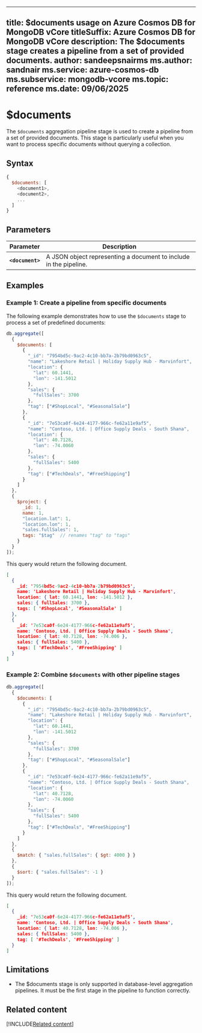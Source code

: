 
---
title: $documents usage on Azure Cosmos DB for MongoDB vCore
titleSuffix: Azure Cosmos DB for MongoDB vCore
description: The $documents stage creates a pipeline from a set of provided documents.
author: sandeepsnairms
ms.author: sandnair
ms.service: azure-cosmos-db
ms.subservice: mongodb-vcore
ms.topic: reference
ms.date: 09/06/2025
---

# $documents

The `$documents` aggregation pipeline stage is used to create a pipeline from a set of provided documents. This stage is particularly useful when you want to process specific documents without querying a collection.

## Syntax

```javascript
{
  $documents: [
    <document1>,
    <document2>,
    ...
  ]
}
```

## Parameters  

| Parameter | Description |
| --- | --- |
| **`<document>`** | A JSON object representing a document to include in the pipeline. |

## Examples

### Example 1: Create a pipeline from specific documents

The following example demonstrates how to use the `$documents` stage to process a set of predefined documents:

```javascript
db.aggregate([
  {
    $documents: [
      {
        "_id": "7954bd5c-9ac2-4c10-bb7a-2b79bd0963c5",
        "name": "Lakeshore Retail | Holiday Supply Hub - Marvinfort",
        "location": {
          "lat": 60.1441,
          "lon": -141.5012
        },
        "sales": {
          "fullSales": 3700
        },
        "tag": ["#ShopLocal", "#SeasonalSale"]
      },
      {
        "_id": "7e53ca0f-6e24-4177-966c-fe62a11e9af5",
        "name": "Contoso, Ltd. | Office Supply Deals - South Shana",
        "location": {
          "lat": 40.7128,
          "lon": -74.0060
        },
        "sales": {
          "fullSales": 5400
        },
        "tag": ["#TechDeals", "#FreeShipping"]
      }
    ]
  },
  {
    $project: {
      _id: 1,
      name: 1,
      "location.lat": 1,
      "location.lon": 1,
      "sales.fullSales": 1,
      tags: "$tag"  // renames "tag" to "tags"
    }
  }
]);
```

This query would return the following document.

```json
[
  {
    _id: '7954bd5c-9ac2-4c10-bb7a-2b79bd0963c5',
    name: 'Lakeshore Retail | Holiday Supply Hub - Marvinfort',
    location: { lat: 60.1441, lon: -141.5012 },
    sales: { fullSales: 3700 },
    tags: [ '#ShopLocal', '#SeasonalSale' ]
  },
  {
    _id: '7e53ca0f-6e24-4177-966c-fe62a11e9af5',
    name: 'Contoso, Ltd. | Office Supply Deals - South Shana',
    location: { lat: 40.7128, lon: -74.006 },
    sales: { fullSales: 5400 },
    tags: [ '#TechDeals', '#FreeShipping' ]
  }
]

```


### Example 2: Combine `$documents` with other pipeline stages

```javascript
db.aggregate([
  {
    $documents: [
      {
        "_id": "7954bd5c-9ac2-4c10-bb7a-2b79bd0963c5",
        "name": "Lakeshore Retail | Holiday Supply Hub - Marvinfort",
        "location": {
          "lat": 60.1441,
          "lon": -141.5012
        },
        "sales": {
          "fullSales": 3700
        },
        "tag": ["#ShopLocal", "#SeasonalSale"]
      },
      {
        "_id": "7e53ca0f-6e24-4177-966c-fe62a11e9af5",
        "name": "Contoso, Ltd. | Office Supply Deals - South Shana",
        "location": {
          "lat": 40.7128,
          "lon": -74.0060
        },
        "sales": {
          "fullSales": 5400
        },
        "tag": ["#TechDeals", "#FreeShipping"]
      }
    ]
  },
  {
    $match: { "sales.fullSales": { $gt: 4000 } }
  },
  {
    $sort: { "sales.fullSales": -1 }
  }
]);
```

This query would return the following document.

```json
[
  {
    _id: '7e53ca0f-6e24-4177-966c-fe62a11e9af5',
    name: 'Contoso, Ltd. | Office Supply Deals - South Shana',
    location: { lat: 40.7128, lon: -74.006 },
    sales: { fullSales: 5400 },
    tag: [ '#TechDeals', '#FreeShipping' ]
  }
]

```


## Limitations

- The $documents stage is only supported in database-level aggregation pipelines.
It must be the first stage in the pipeline to function correctly.

## Related content

[!INCLUDE[Related content](../includes/related-content.md)]

